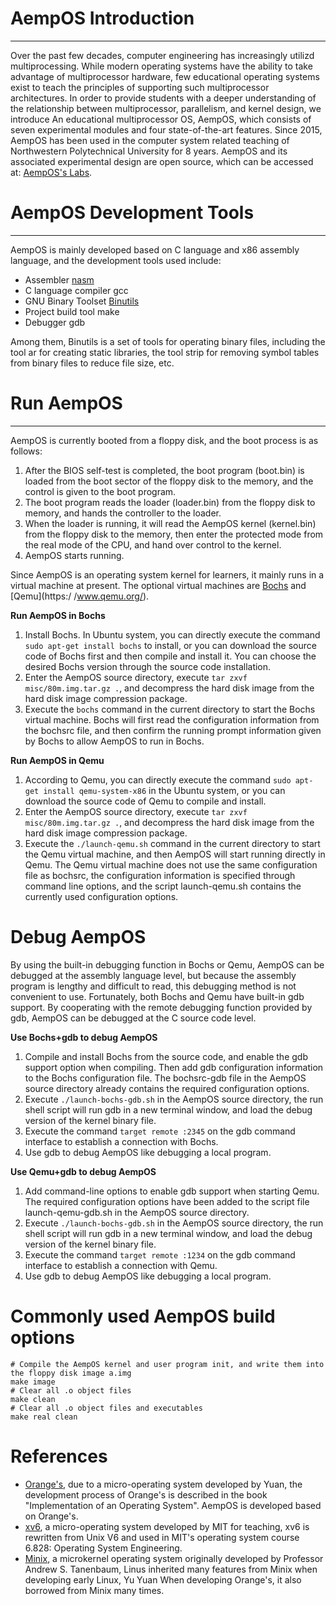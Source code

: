# AempOS Introduction
---
 Over the past few decades, computer engineering has increasingly utilizd multiprocessing. While modern operating systems have the ability to take advantage of multiprocessor hardware, few educational operating systems exist to teach the principles of supporting such multiprocessor architectures. In order to provide students with a deeper understanding of the relationship between multiprocessor, parallelism, and kernel design, we introduce An educational multiprocessor OS, AempOS, which consists of seven experimental modules and four state-of-the-art features. Since 2015, AempOS has been used in the computer system related teaching of Northwestern Polytechnical University for 8 years. AempOS and its associated experimental design are open source, which can be accessed at: [AempOS's Labs](https://idealist226.github.io).

# AempOS Development Tools
---
AempOS is mainly developed based on C language and x86 assembly language, and the development tools used include:

* Assembler [nasm](https://www.nasm.us/)
* C language compiler gcc
* GNU Binary Toolset [Binutils](http://www.gnu.org/software/binutils/)
* Project build tool make
* Debugger gdb

Among them, Binutils is a set of tools for operating binary files, including the tool ar for creating static libraries, the tool strip for removing symbol tables from binary files to reduce file size, etc.

# Run AempOS
---
AempOS is currently booted from a floppy disk, and the boot process is as follows:
1. After the BIOS self-test is completed, the boot program (boot.bin) is loaded from the boot sector of the floppy disk to the memory, and the control is given to the boot program.
2. The boot program reads the loader (loader.bin) from the floppy disk to memory, and hands the controller to the loader.
3. When the loader is running, it will read the AempOS kernel (kernel.bin) from the floppy disk to the memory, then enter the protected mode from the real mode of the CPU, and hand over control to the kernel.
4. AempOS starts running.

Since AempOS is an operating system kernel for learners, it mainly runs in a virtual machine at present. The optional virtual machines are [Bochs](http://bochs.sourceforge.net/) and [Qemu](https:/ /www.qemu.org/).

**Run AempOS in Bochs**
1. Install Bochs. In Ubuntu system, you can directly execute the command `sudo apt-get install bochs` to install, or you can download the source code of Bochs first and then compile and install it. You can choose the desired Bochs version through the source code installation.
2. Enter the AempOS source directory, execute `tar zxvf misc/80m.img.tar.gz .`, and decompress the hard disk image from the hard disk image compression package.
3. Execute the `bochs` command in the current directory to start the Bochs virtual machine. Bochs will first read the configuration information from the bochsrc file, and then confirm the running prompt information given by Bochs to allow AempOS to run in Bochs.

**Run AempOS in Qemu**
1. According to Qemu, you can directly execute the command `sudo apt-get install qemu-system-x86` in the Ubuntu system, or you can download the source code of Qemu to compile and install.
2. Enter the AempOS source directory, execute `tar zxvf misc/80m.img.tar.gz .`, and decompress the hard disk image from the hard disk image compression package.
3. Execute the `./launch-qemu.sh` command in the current directory to start the Qemu virtual machine, and then AempOS will start running directly in Qemu. The Qemu virtual machine does not use the same configuration file as bochsrc, the configuration information is specified through command line options, and the script launch-qemu.sh contains the currently used configuration options.

# Debug AempOS
By using the built-in debugging function in Bochs or Qemu, AempOS can be debugged at the assembly language level, but because the assembly program is lengthy and difficult to read, this debugging method is not convenient to use. Fortunately, both Bochs and Qemu have built-in gdb support. By cooperating with the remote debugging function provided by gdb, AempOS can be debugged at the C source code level.

**Use Bochs+gdb to debug AempOS**
1. Compile and install Bochs from the source code, and enable the gdb support option when compiling. Then add gdb configuration information to the Bochs configuration file. The bochsrc-gdb file in the AempOS source directory already contains the required configuration options.
2. Execute `./launch-bochs-gdb.sh` in the AempOS source directory, the run shell script will run gdb in a new terminal window, and load the debug version of the kernel binary file.
3. Execute the command `target remote :2345` on the gdb command interface to establish a connection with Bochs.
4. Use gdb to debug AempOS like debugging a local program.

**Use Qemu+gdb to debug AempOS**
1. Add command-line options to enable gdb support when starting Qemu. The required configuration options have been added to the script file launch-qemu-gdb.sh in the AempOS source directory.
2. Execute `./launch-bochs-gdb.sh` in the AempOS source directory, the run shell script will run gdb in a new terminal window, and load the debug version of the kernel binary file.
3. Execute the command `target remote :1234` on the gdb command interface to establish a connection with Qemu.
4. Use gdb to debug AempOS like debugging a local program.

# Commonly used AempOS build options
```
# Compile the AempOS kernel and user program init, and write them into the floppy disk image a.img
make image
# Clear all .o object files
make clean
# Clear all .o object files and executables
make real clean
```

# References
* [Orange's](https://github.com/yyu/Oranges), due to a micro-operating system developed by Yuan, the development process of Orange's is described in the book "Implementation of an Operating System". AempOS is developed based on Orange's.
* [xv6](https://pdos.csail.mit.edu/6.828/2014/xv6.html), a micro-operating system developed by MIT for teaching, xv6 is rewritten from Unix V6 and used in MIT's operating system course 6.828: Operating System Engineering.
* [Minix](http://www.minix3.org/), a microkernel operating system originally developed by Professor Andrew S. Tanenbaum, Linus inherited many features from Minix when developing early Linux, Yu Yuan When developing Orange's, it also borrowed from Minix many times.
